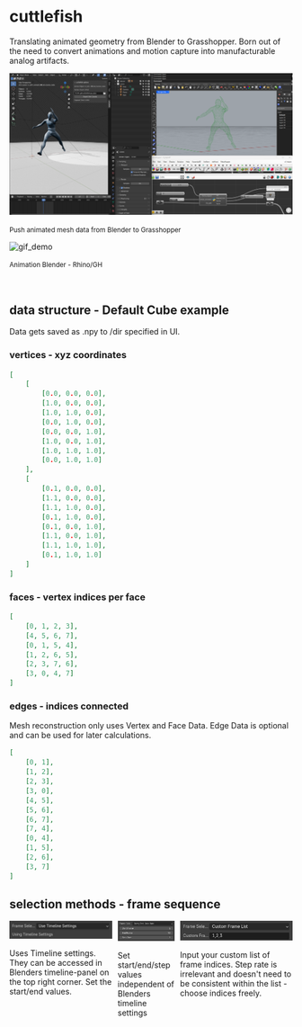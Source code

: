 # cuttlefish
Translating animated geometry from Blender to Grasshopper. Born out of the need to convert animations and motion capture into manufacturable analog artifacts.

!["Screengrab Blender and Rhino/gh"](/rm_img/Screenshot%202024-09-04%20232517.png?raw=true)
<p><small>Push animated mesh data from Blender to Grasshopper</small></p>

![gif_demo](/rm_img/gif_demo.gif)
<p><small>Animation Blender - Rhino/GH</small></p>


<br>


## data structure - Default Cube example

Data gets saved as .npy to /dir specified in UI. 

### vertices - xyz coordinates 
```json
[
    [
        [0.0, 0.0, 0.0],
        [1.0, 0.0, 0.0],
        [1.0, 1.0, 0.0],
        [0.0, 1.0, 0.0],
        [0.0, 0.0, 1.0],
        [1.0, 0.0, 1.0],
        [1.0, 1.0, 1.0],
        [0.0, 1.0, 1.0]
    ],
    [
        [0.1, 0.0, 0.0],
        [1.1, 0.0, 0.0],
        [1.1, 1.0, 0.0],
        [0.1, 1.0, 0.0],
        [0.1, 0.0, 1.0],
        [1.1, 0.0, 1.0],
        [1.1, 1.0, 1.0],
        [0.1, 1.0, 1.0]
    ]
]
```

### faces - vertex indices per face
```json
[
    [0, 1, 2, 3],
    [4, 5, 6, 7],
    [0, 1, 5, 4],
    [1, 2, 6, 5],
    [2, 3, 7, 6],
    [3, 0, 4, 7]
]
```

### edges - indices connected
Mesh reconstruction only uses Vertex and Face Data. Edge Data is optional and can be used for later calculations.
```json
[
    [0, 1],
    [1, 2],
    [2, 3],
    [3, 0],
    [4, 5],
    [5, 6],
    [6, 7],
    [7, 4],
    [0, 4],
    [1, 5],
    [2, 6],
    [3, 7]
]
``` 

## selection methods - frame sequence

<div style="display: flex; justify-content: space-between;">
  <div style="text-align: center; margin-right: 10px;">
    <img src="./rm_img/frame_selection/use_timeline_settings.jpg" alt="Use Timeline Settings" style="width: 100%;">
    <p style="text-align: left;">Uses Timeline settings. They can be accessed in Blenders timeline-panel on the top right corner. Set the start/end values.</p>
  </div>
  <div style="text-align: center; margin-right: 10px;">
    <img src="./rm_img/frame_selection/step_rate.jpg" alt="Step Rate" style="width: 100%;">
    <p style="text-align: left;">Set start/end/step values independent of Blenders timeline settings</p>
  </div>
  <div style="text-align: center;">
    <img src="./rm_img/frame_selection/frame_list.jpg" alt="Frame List" style="width: 100%;">
    <p style="text-align: left;">Input your custom list of frame indices. Step rate is irrelevant and doesn't need to be consistent within the list - choose indices freely.</p>
  </div>
</div>